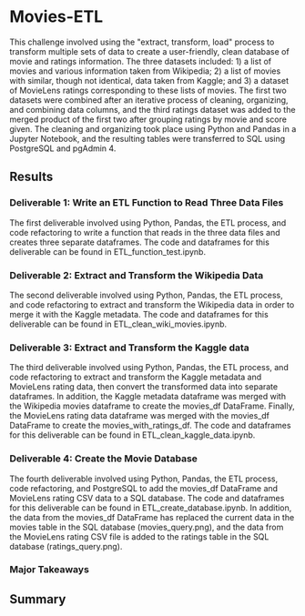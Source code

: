 # Movies-ETL

This challenge involved using the "extract, transform, load" process to transform multiple sets of data to create a user-friendly, clean database of movie and ratings information. The three datasets included: 1) a list of movies and various information taken from Wikipedia; 2) a list of movies with similar, though not identical, data taken from Kaggle; and 3) a dataset of MovieLens ratings corresponding to these lists of movies. The first two datasets were combined after an iterative process of cleaning, organizing, and combining data columns, and the third ratings dataset was added to the merged product of the first two after grouping ratings by movie and score given. The cleaning and organizing took place using Python and Pandas in a Jupyter Notebook, and the resulting tables were transferred to SQL using PostgreSQL and pgAdmin 4.

## Results

### Deliverable 1: Write an ETL Function to Read Three Data Files

The first deliverable involved using Python, Pandas, the ETL process, and code refactoring to write a function that reads in the three data files and creates three separate dataframes. The code and dataframes for this deliverable can be found in ETL_function_test.ipynb. 


### Deliverable 2: Extract and Transform the Wikipedia Data

The second deliverable involved using Python, Pandas, the ETL process, and code refactoring to extract and transform the Wikipedia data in order to merge it with the Kaggle metadata. The code and dataframes for this deliverable can be found in ETL_clean_wiki_movies.ipynb.


### Deliverable 3: Extract and Transform the Kaggle data

The third deliverable involved using Python, Pandas, the ETL process, and code refactoring to extract and transform the Kaggle metadata and MovieLens rating data, then convert the transformed data into separate dataframes. In addition, the Kaggle metadata dataframe was merged with the Wikipedia movies dataframe to create the movies_df DataFrame. Finally, the MovieLens rating data dataframe  was merged with the movies_df DataFrame to create the movies_with_ratings_df. The code and dataframes for this deliverable can be found in ETL_clean_kaggle_data.ipynb.


### Deliverable 4: Create the Movie Database

The fourth deliverable involved using Python, Pandas, the ETL process, code refactoring, and PostgreSQL to add the movies_df DataFrame and MovieLens rating CSV data to a SQL database. The code and dataframes for this deliverable can be found in ETL_create_database.ipynb. In addition, the data from the movies_df DataFrame has replaced the current data in the movies table in the SQL database (movies_query.png), and the data from the MovieLens rating CSV file is added to the ratings table in the SQL database (ratings_query.png).



### Major Takeaways





## Summary



